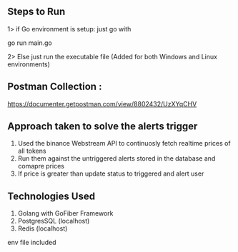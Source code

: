 

## Steps to Run
 1> if Go environment is setup: just go with 
 
 go run main.go
 
 2> Else just run  the executable file (Added for both Windows and Linux environments)

## Postman Collection : 
https://documenter.getpostman.com/view/8802432/UzXYqCHV

## Approach taken to solve the alerts trigger

1. Used the binance Webstream API to continuosly fetch realtime prices of all tokens
2. Run them against the untriggered alerts stored in the database and comapre prices 
3. If price is greater than update status to triggered and alert user

## Technologies Used

1. Golang with GoFiber Framework
2. PostgresSQL (localhost)
3. Redis (localhost)

env file included
